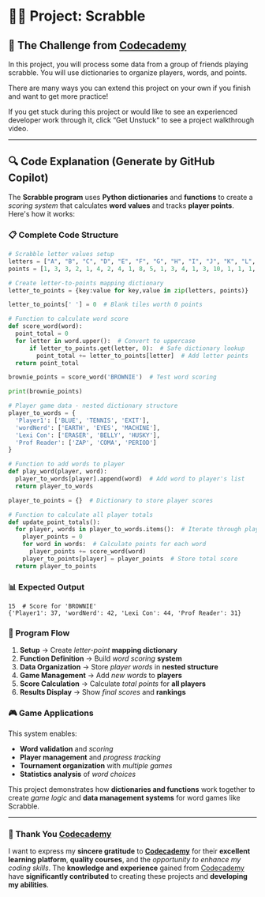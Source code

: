 # 👨‍💻 Project: Scrabble

## 🎯 The Challenge from [Codecademy](http://www.codecademy.com/)

In this project, you will process some data from a group of friends playing scrabble. You will use dictionaries to organize players, words, and points.

There are many ways you can extend this project on your own if you finish and want to get more practice!

If you get stuck during this project or would like to see an experienced developer work through it, click “Get Unstuck“ to see a project walkthrough video.

---

## 🔍 **Code Explanation (Generate by GitHub Copilot)**

The **Scrabble program** uses **Python dictionaries** and **functions** to create a *scoring system* that calculates **word values** and tracks **player points**. Here's how it works:

### **📋 Complete Code Structure**

```python
# Scrabble letter values setup
letters = ["A", "B", "C", "D", "E", "F", "G", "H", "I", "J", "K", "L", "M", "N", "O", "P", "Q", "R", "S", "T", "U", "V", "W", "X", "Y", "Z"]
points = [1, 3, 3, 2, 1, 4, 2, 4, 1, 8, 5, 1, 3, 4, 1, 3, 10, 1, 1, 1, 1, 4, 4, 8, 4, 10]

# Create letter-to-points mapping dictionary
letter_to_points = {key:value for key,value in zip(letters, points)}

letter_to_points[' '] = 0  # Blank tiles worth 0 points

# Function to calculate word score
def score_word(word):
  point_total = 0
  for letter in word.upper():  # Convert to uppercase
      if letter_to_points.get(letter, 0):  # Safe dictionary lookup
        point_total += letter_to_points[letter]  # Add letter points
  return point_total

brownie_points = score_word('BROWNIE')  # Test word scoring

print(brownie_points)

# Player game data - nested dictionary structure
player_to_words = {
  'Player1': ['BLUE', 'TENNIS', 'EXIT'],
  'wordNerd': ['EARTH', 'EYES', 'MACHINE'],
  'Lexi Con': ['ERASER', 'BELLY', 'HUSKY'],
  'Prof Reader': ['ZAP', 'COMA', 'PERIOD']
}

# Function to add words to player
def play_word(player, word):
  player_to_words[player].append(word)  # Add word to player's list
  return player_to_words

player_to_points = {}  # Dictionary to store player scores

# Function to calculate all player totals
def update_point_totals():
  for player, words in player_to_words.items():  # Iterate through players
    player_points = 0
    for word in words:  # Calculate points for each word
      player_points += score_word(word)
    player_to_points[player] = player_points  # Store total score
  return player_to_points
```

### **📊 Expected Output**

```terminal
15  # Score for 'BROWNIE'
{'Player1': 37, 'wordNerd': 42, 'Lexi Con': 44, 'Prof Reader': 31}
```

### **🔄 Program Flow**

1. **Setup** → Create *letter-point* **mapping dictionary**
2. **Function Definition** → Build *word scoring* **system**
3. **Data Organization** → Store *player words* in **nested structure**
4. **Game Management** → Add *new words* to **players**
5. **Score Calculation** → Calculate *total points* for **all players**
6. **Results Display** → Show *final scores* and **rankings**

### **🎮 Game Applications**

This system enables:
- **Word validation** and *scoring*
- **Player management** and *progress tracking*
- **Tournament organization** with *multiple games*
- **Statistics analysis** of *word choices*

This project demonstrates how **dictionaries and functions** work together to create *game logic* and **data management systems** for word games like Scrabble.

---

### 🙏 **Thank You [Codecademy](https://www.codecademy.com/)**

I want to express my **sincere gratitude** to [**Codecademy**](https://www.codecademy.com/) for their **excellent learning platform**, **quality courses**, and the *opportunity to enhance my coding skills*. The **knowledge and experience** gained from [Codecademy](https://www.codecademy.com/) have **significantly contributed** to creating these projects and **developing my abilities**.

